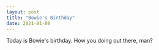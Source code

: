 ```yaml
---
layout: post
title: "Bowie's Birthday"
date: 2021-01-08
---
```


Today is Bowie's birthday. How you doing out there, man?